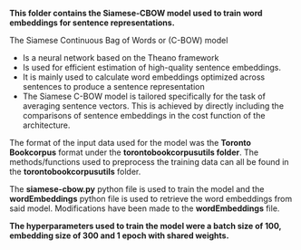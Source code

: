 **This folder contains the Siamese-CBOW model used to train word embeddings for sentence representations.**

The Siamese Continuous Bag of Words or (C-BOW) model
- Is a neural network based on the Theano framework 
- Is used for efficient estimation of high-quality sentence embeddings.
- It is mainly used to calculate word embeddings optimized across sentences to produce a sentence representation 
- The Siamese C-BOW model is tailored specifically for the task of averaging sentence vectors. This is achieved by directly including the comparisons of sentence embeddings in the cost function of the architecture. 

The format of the input data used for the model was the **Toronto Bookcorpus** format under the **torontobookcorpusutils folder**. The methods/functions used to preprocess the training data can all be found in the **torontobookcorpusutils** folder. 

The **siamese-cbow.py** python file is used to train the model and the **wordEmbeddings** python file is used to retrieve the word embeddings from said model. Modifications have been made to the **wordEmbeddings** file. 

**The hyperparameters used to train the model were a batch size of 100, embedding size of 300 and 1 epoch with shared weights.**
